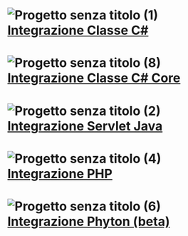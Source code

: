 # ![Progetto senza titolo (1)](https://github.com/BianchettiMichele/Integra-Cohesion/assets/150154140/82e6d984-6a0c-4589-8f5f-e2734d0496b4) [Integrazione Classe C#](Integrazione-Classe-C#.md)


# ![Progetto senza titolo (8)](https://github.com/BianchettiMichele/Integra-Cohesion/assets/150154140/2e0b46ce-67ca-49d5-8e08-a0ada3e065c3) [Integrazione Classe C# Core](https://github.com/BianchettiMichele/Integra-Cohesion/wiki/Integrazione-C%23-Core)

# ![Progetto senza titolo (2)](https://github.com/BianchettiMichele/Integra-Cohesion/assets/150154140/0efec0ff-e3ce-408c-9830-18d2c82cc4cb) [Integrazione Servlet Java](https://github.com/BianchettiMichele/Integra-Cohesion/wiki/Integrazione-Servlet-Java)

# ![Progetto senza titolo (4)](https://github.com/BianchettiMichele/Integra-Cohesion/assets/150154140/1fba1db8-a20a-4204-8e3e-07315ccd55a5) [Integrazione PHP](https://github.com/regione-marche/Cohesion2PHPLibrary)

# ![Progetto senza titolo (6)](https://github.com/BianchettiMichele/Integra-Cohesion/assets/150154140/11c16b31-194b-4b9d-b880-d4c9454759e7) [Integrazione Phyton (beta)](https://github.com/regione-marche/Cohesion2PythonIntegrationTest)
